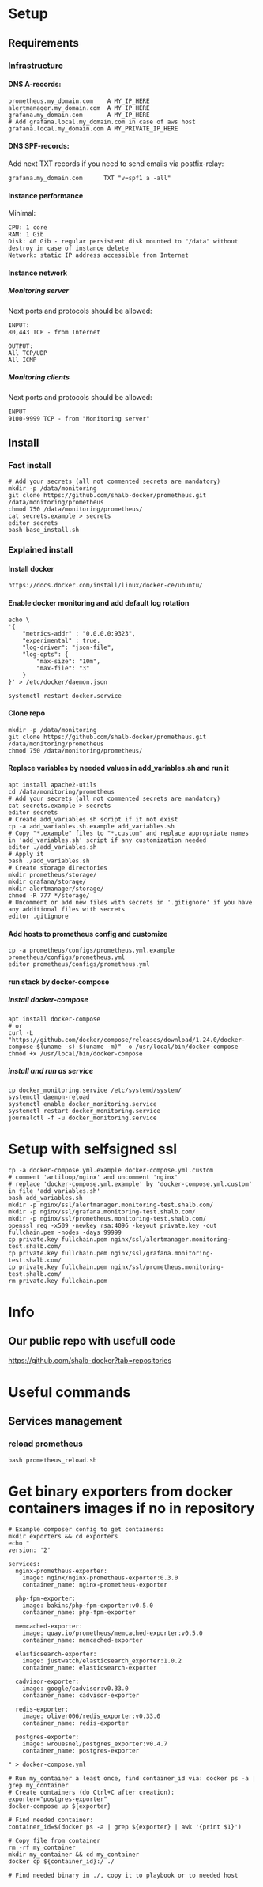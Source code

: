 # Setup

## Requirements

### Infrastructure

#### DNS A-records:

~~~~
prometheus.my_domain.com    A MY_IP_HERE
alertmanager.my_domain.com  A MY_IP_HERE
grafana.my_domain.com       A MY_IP_HERE
# Add grafana.local.my_domain.com in case of aws host
grafana.local.my_domain.com A MY_PRIVATE_IP_HERE

~~~~

#### DNS SPF-records:

Add next TXT records if you need to send emails via postfix-relay:
~~~~
grafana.my_domain.com      TXT "v=spf1 a -all"
~~~~

#### Instance performance

Minimal:

~~~~
CPU: 1 core
RAM: 1 Gib
Disk: 40 Gib - regular persistent disk mounted to "/data" without destroy in case of instance delete
Network: static IP address accessible from Internet
~~~~

#### Instance network

##### Monitoring server

Next ports and protocols should be allowed:

~~~~
INPUT:
80,443 TCP - from Internet

OUTPUT:
All TCP/UDP
All ICMP
~~~~

##### Monitoring clients

Next ports and protocols should be allowed:

~~~~
INPUT
9100-9999 TCP - from "Monitoring server"
~~~~

## Install

### Fast install

~~~~
# Add your secrets (all not commented secrets are mandatory) 
mkdir -p /data/monitoring
git clone https://github.com/shalb-docker/prometheus.git /data/monitoring/prometheus
chmod 750 /data/monitoring/prometheus/
cat secrets.example > secrets
editor secrets
bash base_install.sh
~~~~

### Explained install

#### Install docker

~~~~
https://docs.docker.com/install/linux/docker-ce/ubuntu/
~~~~

#### Enable docker monitoring and add default log rotation

~~~~
echo \
'{
    "metrics-addr" : "0.0.0.0:9323",
    "experimental" : true,
    "log-driver": "json-file",
    "log-opts": {
        "max-size": "10m",
        "max-file": "3"
    }
}' > /etc/docker/daemon.json

systemctl restart docker.service
~~~~

#### Clone repo

~~~~
mkdir -p /data/monitoring
git clone https://github.com/shalb-docker/prometheus.git /data/monitoring/prometheus
chmod 750 /data/monitoring/prometheus/
~~~~

#### Replace variables by needed values in add_variables.sh and run it

~~~~
apt install apache2-utils
cd /data/monitoring/prometheus
# Add your secrets (all not commented secrets are mandatory) 
cat secrets.example > secrets
editor secrets
# Create add_variables.sh script if it not exist
cp -a add_variables.sh.example add_variables.sh
# Copy "*.example" files to "*.custom" and replace appropriate names in 'add_variables.sh' script if any customization needed
editor ./add_variables.sh
# Apply it
bash ./add_variables.sh
# Create storage directories
mkdir prometheus/storage/
mkdir grafana/storage/
mkdir alertmanager/storage/
chmod -R 777 */storage/
# Uncomment or add new files with secrets in '.gitignore' if you have any additional files with secrets
editor .gitignore
~~~~

#### Add hosts to prometheus config and customize

~~~~
cp -a prometheus/configs/prometheus.yml.example prometheus/configs/prometheus.yml
editor prometheus/configs/prometheus.yml
~~~~

#### run stack by docker-compose

##### install docker-compose

~~~~
apt install docker-compose
# or
curl -L "https://github.com/docker/compose/releases/download/1.24.0/docker-compose-$(uname -s)-$(uname -m)" -o /usr/local/bin/docker-compose
chmod +x /usr/local/bin/docker-compose
~~~~

##### install and run as service

~~~~
cp docker_monitoring.service /etc/systemd/system/
systemctl daemon-reload
systemctl enable docker_monitoring.service
systemctl restart docker_monitoring.service
journalctl -f -u docker_monitoring.service
~~~~

# Setup with selfsigned ssl

~~~~
cp -a docker-compose.yml.example docker-compose.yml.custom
# comment 'artiloop/nginx' and uncomment 'nginx'
# replace 'docker-compose.yml.example' by 'docker-compose.yml.custom' in file 'add_variables.sh'
bash add_variables.sh
mkdir -p nginx/ssl/alertmanager.monitoring-test.shalb.com/
mkdir -p nginx/ssl/grafana.monitoring-test.shalb.com/
mkdir -p nginx/ssl/prometheus.monitoring-test.shalb.com/
openssl req -x509 -newkey rsa:4096 -keyout private.key -out fullchain.pem -nodes -days 99999
cp private.key fullchain.pem nginx/ssl/alertmanager.monitoring-test.shalb.com/
cp private.key fullchain.pem nginx/ssl/grafana.monitoring-test.shalb.com/
cp private.key fullchain.pem nginx/ssl/prometheus.monitoring-test.shalb.com/
rm private.key fullchain.pem
~~~~

# Info

## Our public repo with usefull code

https://github.com/shalb-docker?tab=repositories

# Useful commands

## Services management

### reload prometheus

~~~~
bash prometheus_reload.sh
~~~~

# Get binary exporters from docker containers images if no in repository

~~~~
# Example composer config to get containers:
mkdir exporters && cd exporters
echo "
version: '2'

services:
  nginx-prometheus-exporter:
    image: nginx/nginx-prometheus-exporter:0.3.0
    container_name: nginx-prometheus-exporter

  php-fpm-exporter:
    image: bakins/php-fpm-exporter:v0.5.0
    container_name: php-fpm-exporter

  memcached-exporter:
    image: quay.io/prometheus/memcached-exporter:v0.5.0
    container_name: memcached-exporter

  elasticsearch-exporter:
    image: justwatch/elasticsearch_exporter:1.0.2
    container_name: elasticsearch-exporter

  cadvisor-exporter:
    image: google/cadvisor:v0.33.0
    container_name: cadvisor-exporter

  redis-exporter:
    image: oliver006/redis_exporter:v0.33.0
    container_name: redis-exporter

  postgres-exporter:
    image: wrouesnel/postgres_exporter:v0.4.7
    container_name: postgres-exporter

" > docker-compose.yml

# Run my_container a least once, find container_id via: docker ps -a | grep my_container
# Create containers (do Ctrl+C after creation):
exporter="postgres-exporter"
docker-compose up ${exporter}

# Find needed container:
container_id=$(docker ps -a | grep ${exporter} | awk '{print $1}')

# Copy file from container
rm -rf my_container
mkdir my_container && cd my_container
docker cp ${container_id}:/ ./

# Find needed binary in ./, copy it to playbook or to needed host
~~~~
